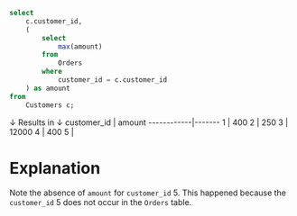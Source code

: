 ```sql
select
    c.customer_id,
    (
        select
            max(amount)
        from
            Orders
        where
            customer_id = c.customer_id
    ) as amount
from
    Customers c;
```
↓ Results in ↓
customer_id | amount
------------|-------
1           | 400
2           | 250
3           | 12000
4           | 400
5           |	

# Explanation
Note the absence of `amount` for `customer_id` 5.
This happened because the `customer_id` 5 does not occur in the `Orders` table. 